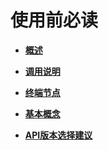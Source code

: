 # 使用前必读<a name="nat_api_0047"></a>

-   **[概述](概述.md)**  

-   **[调用说明](调用说明.md)**  

-   **[终端节点](终端节点.md)**  

-   **[基本概念](基本概念.md)**  

-   **[API版本选择建议](API版本选择建议.md)**  


